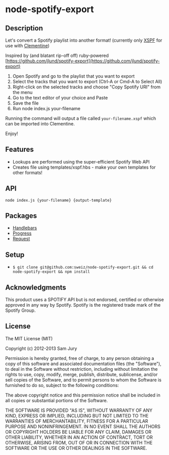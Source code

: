 node-spotify-export
==============

Description
-----------
Let's convert a Spotify playlist into another format! (currently only [XSPF](http://www.xspf.org/xspf-v1.html#rfc.section.4.1.1.2.2) for use with [Clementine](https://www.clementine-player.org/))

Inspired by (and blatant rip-off off) ruby-powered [https://github.com/jlund/spotify-export](https://github.com/jlund/spotify-export)


1. Open Spotify and go to the playlist that you want to export
2. Select the tracks that you want to export (Ctrl-A or Cmd-A to Select All)
3. Right-click on the selected tracks and choose "Copy Spotify URI" from the menu
4. Go to the text editor of your choice and Paste
5. Save the file
6. Run node index.js your-filename

Running the command will output a file called `your-filename.xspf` which can be imported into Clementine. 

Enjoy!


Features
--------
* Lookups are performed using the super-efficient Spotify Web API
* Creates file using templates/xspf.hbs - make your own templates for other formats!

API
---
`node index.js {your-filename} {output-template}`


Packages
------------
* [Handlebars](https://github.com/wycats/handlebars.js)
* [Progress](https://github.com/visionmedia/node-progress)
* [Request](https://github.com/request/request)

Setup
-----
* `$ git clone git@github.com:sweiz/node-spotify-export.git && cd node-spotify-export && npm install`


Acknowledgments
---------------
This product uses a SPOTIFY API but is not endorsed, certified or otherwise approved in any way by Spotify. Spotify is the registered trade mark of the Spotify Group.

License
-------
The MIT License (MIT)

Copyright (c) 2012-2013 Sam Jury

Permission is hereby granted, free of charge, to any person obtaining a copy of this software and associated documentation files (the "Software"), to deal in the Software without restriction, including without limitation the rights to use, copy, modify, merge, publish, distribute, sublicense, and/or sell copies of the Software, and to permit persons to whom the Software is furnished to do so, subject to the following conditions:

The above copyright notice and this permission notice shall be included in all copies or substantial portions of the Software.

THE SOFTWARE IS PROVIDED "AS IS", WITHOUT WARRANTY OF ANY KIND, EXPRESS OR IMPLIED, INCLUDING BUT NOT LIMITED TO THE WARRANTIES OF MERCHANTABILITY, FITNESS FOR A PARTICULAR PURPOSE AND NONINFRINGEMENT. IN NO EVENT SHALL THE AUTHORS OR COPYRIGHT HOLDERS BE LIABLE FOR ANY CLAIM, DAMAGES OR OTHER LIABILITY, WHETHER IN AN ACTION OF CONTRACT, TORT OR OTHERWISE, ARISING FROM, OUT OF OR IN CONNECTION WITH THE SOFTWARE OR THE USE OR OTHER DEALINGS IN THE SOFTWARE.
